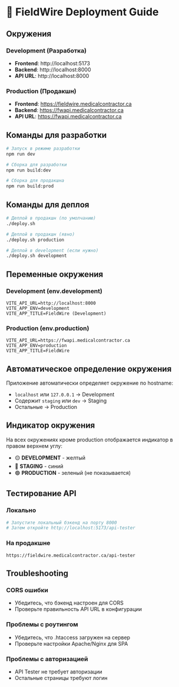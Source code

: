# 🚀 FieldWire Deployment Guide

## Окружения

### Development (Разработка)
- **Frontend**: http://localhost:5173
- **Backend**: http://localhost:8000
- **API URL**: http://localhost:8000

### Production (Продакшн)
- **Frontend**: https://fieldwire.medicalcontractor.ca
- **Backend**: https://fwapi.medicalcontractor.ca
- **API URL**: https://fwapi.medicalcontractor.ca

## Команды для разработки

```bash
# Запуск в режиме разработки
npm run dev

# Сборка для разработки
npm run build:dev

# Сборка для продакшна
npm run build:prod
```

## Команды для деплоя

```bash
# Деплой в продакшн (по умолчанию)
./deploy.sh

# Деплой в продакшн (явно)
./deploy.sh production

# Деплой в development (если нужно)
./deploy.sh development
```

## Переменные окружения

### Development (env.development)
```
VITE_API_URL=http://localhost:8000
VITE_APP_ENV=development
VITE_APP_TITLE=FieldWire (Development)
```

### Production (env.production)
```
VITE_API_URL=https://fwapi.medicalcontractor.ca
VITE_APP_ENV=production
VITE_APP_TITLE=FieldWire
```

## Автоматическое определение окружения

Приложение автоматически определяет окружение по hostname:

- `localhost` или `127.0.0.1` → Development
- Содержит `staging` или `dev` → Staging  
- Остальные → Production

## Индикатор окружения

На всех окружениях кроме production отображается индикатор в правом верхнем углу:
- 🟡 **DEVELOPMENT** - желтый
- 🔵 **STAGING** - синий
- 🟢 **PRODUCTION** - зеленый (не показывается)

## Тестирование API

### Локально
```bash
# Запустите локальный бэкенд на порту 8000
# Затем откройте http://localhost:5173/api-tester
```

### На продакшне
```
https://fieldwire.medicalcontractor.ca/api-tester
```

## Troubleshooting

### CORS ошибки
- Убедитесь, что бэкенд настроен для CORS
- Проверьте правильность API URL в конфигурации

### Проблемы с роутингом
- Убедитесь, что .htaccess загружен на сервер
- Проверьте настройки Apache/Nginx для SPA

### Проблемы с авторизацией
- API Tester не требует авторизации
- Остальные страницы требуют логин
